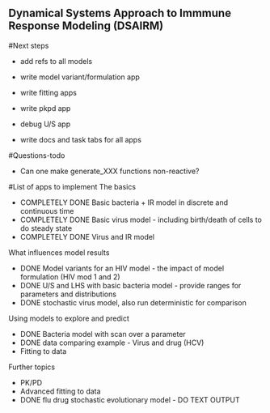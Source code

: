 ## Dynamical Systems Approach to Immmune Response Modeling (DSAIRM) 

#Next steps
* add refs to all models


* write model variant/formulation app
* write fitting apps
* write pkpd app
* debug U/S app
* write docs and task tabs for all apps

#Questions-todo
* Can one make generate_XXX functions non-reactive?


#List of apps to implement
The basics 
* COMPLETELY DONE Basic bacteria + IR model in discrete and continuous time 
* COMPLETELY DONE Basic virus model - including birth/death of cells to do steady state
* COMPLETELY DONE Virus and IR model

What influences model results
* DONE Model variants for an HIV model - the impact of model formulation (HIV mod 1 and 2)
* DONE U/S and LHS with basic bacteria model - provide ranges for parameters and distributions
* DONE stochastic virus model, also run deterministic for comparison

Using models to explore and predict
* DONE Bacteria model with scan over a parameter
* DONE data comparing example - Virus and drug (HCV)
* Fitting to data

Further topics
* PK/PD
* Advanced fitting to data
* DONE flu drug stochastic evolutionary model - DO TEXT OUTPUT
